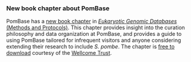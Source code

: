 ### New book chapter about PomBase
<!-- newsfeed_thumbnail: book_chapter.png -->

PomBase has a [new book chapter](https://link.springer.com/protocol/10.1007/978-1-4939-7737-6_4) in [*Eukaryotic Genomic Databases* (Methods and Protocols)](https://link.springer.com/book/10.1007/978-1-4939-7737-6). This chapter provides insight into the curation philosophy and data organization at PomBase, and provides a guide to using PomBase tailored for infrequent visitors and anyone considering extending their research to include *S. pombe*. The chapter is [free to download](https://link.springer.com/protocol/10.1007/978-1-4939-7737-6_4) courtesy of the [Wellcome Trust](https://wellcome.ac.uk/).
